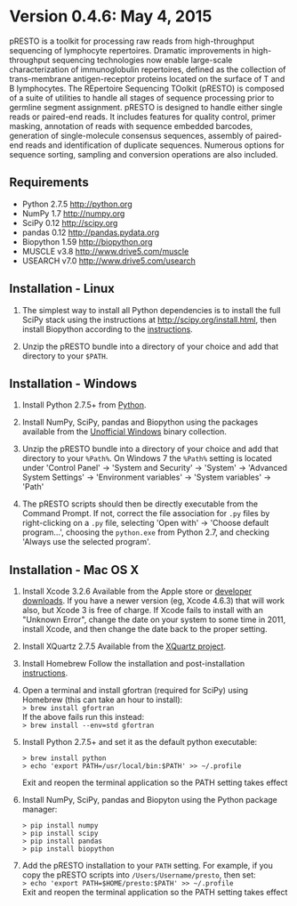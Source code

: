 Version 0.4.6:  May 4, 2015
==============================================================================

pRESTO is a toolkit for processing raw reads from high-throughput sequencing 
of lymphocyte repertoires. Dramatic improvements in high-throughput sequencing 
technologies now enable large-scale characterization of immunoglobulin 
repertoires, defined as the collection of trans-membrane antigen-receptor 
proteins located on the surface of T and B lymphocytes. The REpertoire 
Sequencing TOolkit (pRESTO) is composed of a suite of utilities to handle all 
stages of sequence processing prior to germline segment assignment. pRESTO is 
designed to handle either single reads or paired-end reads. It includes 
features for quality control, primer masking, annotation of reads with sequence 
embedded barcodes, generation of single-molecule consensus sequences, assembly 
of paired-end reads and identification of duplicate sequences. Numerous options 
for sequence sorting, sampling and conversion operations are also included.


Requirements
-------------------------------------------------------------------------------

* Python 2.7.5       http://python.org
* NumPy 1.7          http://numpy.org
* SciPy 0.12         http://scipy.org
* pandas 0.12        http://pandas.pydata.org
* Biopython 1.59     http://biopython.org
* MUSCLE v3.8        http://www.drive5.com/muscle
* USEARCH v7.0       http://www.drive5.com/usearch


Installation - Linux
-------------------------------------------------------------------------------

1. The simplest way to install all Python dependencies is to install the full 
   SciPy stack using the instructions at http://scipy.org/install.html, then 
   install Biopython according to the 
   [instructions](http://biopython.org/DIST/docs/install/Installation.html).

2. Unzip the pRESTO bundle into a directory of your choice and add that 
   directory to your `$PATH`.


Installation - Windows
-------------------------------------------------------------------------------

1. Install Python 2.7.5+ from [Python](http://python.org/download).

2. Install NumPy, SciPy, pandas and Biopython using the packages available 
   from the [Unofficial Windows](http://www.lfd.uci.edu/~gohlke/pythonlibs)
   binary collection.

3. Unzip the pRESTO bundle into a directory of your choice and add that 
   directory to your `%Path%`.  On Windows 7 the `%Path%` setting is located under
   'Control Panel' -> 'System and Security' -> 'System' -> 
   'Advanced System Settings' -> 'Environment variables' -> 'System variables' 
   -> 'Path'

4. The pRESTO scripts should then be directly executable from the Command Prompt.
   If not, correct the file association for `.py` files by right-clicking on a 
   `.py` file, selecting 'Open with' -> 'Choose default program...', choosing the 
   `python.exe` from Python 2.7, and checking 'Always use the selected program'.
   

Installation - Mac OS X
-------------------------------------------------------------------------------

1. Install Xcode 3.2.6
   Available from the Apple store or 
   [developer downloads](http://developer.apple.com/downloads).
   If you have a newer version (eg, Xcode 4.6.3) that will work also,
   but Xcode 3 is free of charge.  If Xcode fails to install with an
   "Unknown Error", change the date on your system to some time in 2011,
   install Xcode, and then change the date back to the proper setting.

2. Install XQuartz 2.7.5
   Available from the [XQuartz project](http://xquartz.macosforge.org/landing).

3. Install Homebrew
   Follow the installation and post-installation [instructions](http://brew.sh).

4. Open a terminal and install gfortran (required for SciPy) using Homebrew
   (this can take an hour to install):  
   `> brew install gfortran`  
   If the above fails run this instead:  
   `> brew install --env=std gfortran`
   
5. Install Python 2.7.5+ and set it as the default python executable:  
   ```
   > brew install python
   > echo 'export PATH=/usr/local/bin:$PATH' >> ~/.profile
   ```
   Exit and reopen the terminal application so the PATH setting takes effect

6. Install NumPy, SciPy, pandas and Biopyton using the Python package manager:  
   ```
   > pip install numpy
   > pip install scipy
   > pip install pandas
   > pip install biopython
   ```
   
7. Add the pRESTO installation to your `PATH` setting. For example,
   if you copy the pRESTO scripts into `/Users/Username/presto`, then set:  
   `> echo 'export PATH=$HOME/presto:$PATH' >> ~/.profile`  
   Exit and reopen the terminal application so the PATH setting takes effect
